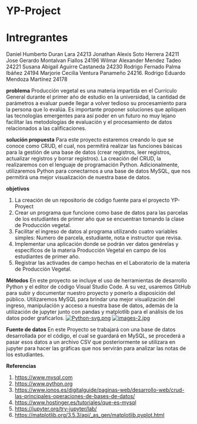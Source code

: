 # YP-Project

# Intregrantes 
Daniel Humberto Duran Lara 24213
Jonathan Alexis Soto Herrera 24211
Jose Gerardo Montalvan Fiallos 24196
Wilmar Alexander Mendez Tadeo 24221
Susana Abigail Aguirre Castaneda 24230
Rodrigo Fernado Palma Ibáñez 24194
Marjorie Cecilia Ventura Panameño 24216.
Rodrigo Eduardo Mendoza Martínez 24178

**problema** 
Producción vegetal es una materia impartida en el Currículo General durante el primer año de estudio en la universidad, la cantidad de parámetros a evaluar puede llegar a volver tedioso su procesamiento para la persona que lo evalúa. Es importante proponer soluciones que apliquen las tecnologías emergentes para así poder en un futuro no muy lejano facilitar las metodologías de evaluación y el procesamiento de datos relacionados a las calificaciones. 

**solución propuesta**
Para este proyecto estaremos creando lo que se conoce como CRUD, el cual, nos permitirá realizar las funciones básicas para la gestión de una base de datos (crear registros, leer registros, actualizar registros y borrar registros). La creación del CRUD, la realizaremos con el lenguaje de programación Python. Adicionalmente, utilizaremos Python para conectarnos a una base de datos MySQL, que nos permitirá una mejor visualización de nuestra base de datos. 

**objetivos**
1.	La creación de un repositorio de código fuente para el proyecto YP-Proyect
2.	Crear un programa que funcione como base de datos para las parcelas de los estudiantes de primer año que se encuentran tomando la clase de Producción vegetal.
3.	Facilitar el ingreso de datos al programa utilizando cuatro variables simples: Numero de parcela, estudiante, nota e instructor que revisa.
4.	Implementar una aplicación donde se podrán ver datos genérelas y específicos de la materia Producción Vegetal en campo de los estudiantes de primer año.
5.	Registrar las activades de campo hechas en el Laboratorio de la materia de Producción Vegetal.

**Métodos** 
En este proyecto se incluye el uso de herramientas de desarrollo Python y el editor de código Visual Studio Code. A su vez, usaremos GitHub para subir y documentar nuestro proyecto y ponerlo a disposición del público. Utilizaremos MySQL para brindar una mejor visualización del ingreso, manipulación y acceso a nuestra base de datos, además de la utilización de jupyter junto con pandas y matplotlib para el análisis de los datos poder graficarlos. 
[![Python-svg.png](https://i.postimg.cc/m2kXvnY1/Python-svg.png)](https://postimg.cc/56cSvnkf)
[![images-2.jpg](https://i.postimg.cc/YCW7QRCZ/images-2.jpg)](https://postimg.cc/4YsjgztQ)

**Fuente de datos**
En este Proyecto se trabajará con una base de datos desarrollada por el código, el cual se guardará en MySQL, se procederá a pasar esos datos a un archivo CSV que posteriormente se utilizara en jupyter para hacer las gráficas que nos servirán para analizar las notas de los estudiantes.

**Referencias** 
1.	https://www.mysql.com
2.	https://www.python.org
3.	https://www.ionos.es/digitalguide/paginas-web/desarrollo-web/crud-las-principales-operaciones-de-bases-de-datos/
4.	https://www.hostinger.es/tutoriales/que-es-mysql
5.	https://jupyter.org/try-jupyter/lab/
6.	https://matplotlib.org/3.5.3/api/_as_gen/matplotlib.pyplot.html
